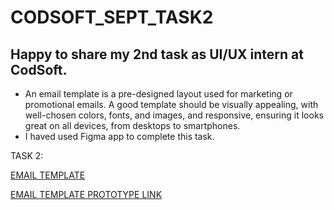 # CODSOFT_SEPT_TASK2

## Happy to share my 2nd task as UI/UX intern at CodSoft.
- An email template is a pre-designed layout used for marketing or promotional emails. A good template should be visually appealing, with well-chosen colors, fonts, and images, and responsive, ensuring it looks great on all devices, from desktops to smartphones.
- I haved used Figma app to complete this task.

TASK 2:

[EMAIL TEMPLATE](https://www.figma.com/design/BVtmPX7RLHHS9NONsKvqce/EMAIL-TEMPLATE?node-id=1-388&t=l9hDglFv0dqKjRcT-1)

[EMAIL TEMPLATE PROTOTYPE LINK](https://www.figma.com/proto/BVtmPX7RLHHS9NONsKvqce/EMAIL-TEMPLATE?node-id=1-388&t=l9hDglFv0dqKjRcT-1)
